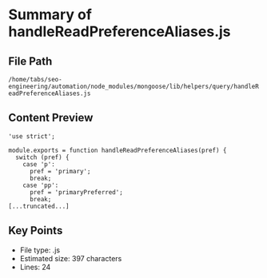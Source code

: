 # Summary of handleReadPreferenceAliases.js
  
## File Path
`/home/tabs/seo-engineering/automation/node_modules/mongoose/lib/helpers/query/handleReadPreferenceAliases.js`

## Content Preview
```
'use strict';

module.exports = function handleReadPreferenceAliases(pref) {
  switch (pref) {
    case 'p':
      pref = 'primary';
      break;
    case 'pp':
      pref = 'primaryPreferred';
      break;
[...truncated...]
```

## Key Points
- File type: .js
- Estimated size: 397 characters
- Lines: 24
